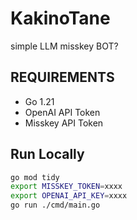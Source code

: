 # KakinoTane
simple LLM misskey BOT?

## REQUIREMENTS
- Go 1.21
- OpenAI API Token
- Misskey API Token

## Run Locally
```bash
go mod tidy
export MISSKEY_TOKEN=xxxx
export OPENAI_API_KEY=xxxx
go run ./cmd/main.go
```

